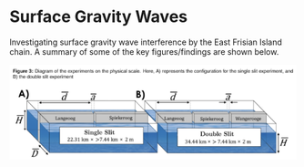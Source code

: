 # Surface Gravity Waves

Investigating surface gravity wave interference by the East Frisian Island chain. A summary of some of the key figures/findings are shown below.

<p align="center">
  <img src="https://github.com/cekaufho/surface-g-waves/blob/main/img/image1.png?raw=true" alt="Experimental Set-up"/>
</p>
